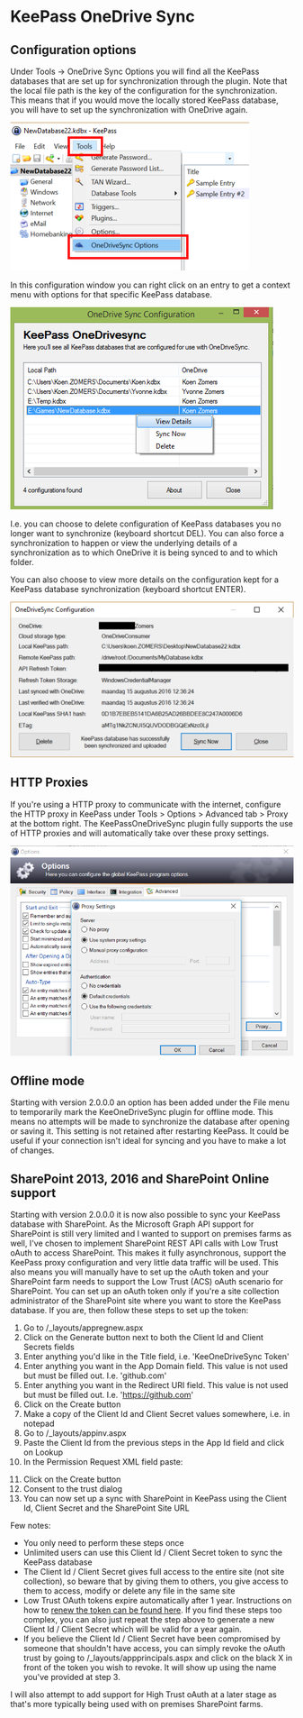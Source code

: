 # KeePass OneDrive Sync

## Configuration options

Under Tools -> OneDrive Sync Options you will find all the KeePass databases that are set up for synchronization through the plugin. Note that the local file path is the key of the configuration for the synchronization. This means that if you would move the locally stored KeePass database, you will have to set up the synchronization with OneDrive again.

![](./Screenshots/KeePassOneDriveSyncOptions.png)

In this configuration window you can right click on an entry to get a context menu with options for that specific KeePass database.

![](./Screenshots/ConfigurationsContextMenu.png)

I.e. you can choose to delete configuration of KeePass databases you no longer want to synchronize (keyboard shortcut DEL). You can also force a synchronization to happen or view the underlying details of a synchronization as to which OneDrive it is being synced to and to which folder.

You can also choose to view more details on the configuration kept for a KeePass database synchronization (keyboard shortcut ENTER).

![](./Screenshots/ConfigurationDetails.png)

## HTTP Proxies

If you're using a HTTP proxy to communicate with the internet, configure the HTTP proxy in KeePass under Tools > Options > Advanced tab > Proxy at the bottom right. The KeePassOneDriveSync plugin fully supports the use of HTTP proxies and will automatically take over these proxy settings.

![](./Screenshots/KeePassProxyOptions.png)

## Offline mode

Starting with version 2.0.0.0 an option has been added under the File menu to temporarily mark the KeeOneDriveSync plugin for offline mode. This means no attempts will be made to synchronize the database after opening or saving it. This setting is not retained after restarting KeePass. It could be useful if your connection isn't ideal for syncing and you have to make a lot of changes.

## SharePoint 2013, 2016 and SharePoint Online support

Starting with version 2.0.0.0 it is now also possible to sync your KeePass database with SharePoint. As the Microsoft Graph API support for SharePoint is still very limited and I wanted to support on premises farms as well, I've chosen to implement SharePoint REST API calls with Low Trust oAuth to access SharePoint. This makes it fully asynchronous, support the KeePass proxy configuration and very little data traffic will be used. This also means you will manually have to set up the oAuth token and your SharePoint farm needs to support the Low Trust (ACS) oAuth scenario for SharePoint. You can set up an oAuth token only if you're a site collection administrator of the SharePoint site where you want to store the KeePass database. If you are, then follow these steps to set up the token:

1. Go to <sharepoint site collection URL>/_layouts/appregnew.aspx
2. Click on the Generate button next to both the Client Id and Client Secrets fields
3. Enter anything you'd like in the Title field, i.e. 'KeeOneDriveSync Token'
4. Enter anything you want in the App Domain field. This value is not used but must be filled out. I.e. 'github.com'
5. Enter anything you want in the Redirect URI field. This value is not used but must be filled out. I.e. 'https://github.com'
6. Click on the Create button
7. Make a copy of the Client Id and Client Secret values somewhere, i.e. in notepad
8. Go to <sharepoint site collection URL>/_layouts/appinv.aspx
9. Paste the Client Id from the previous steps in the App Id field and click on Lookup
10. In the Permission Request XML field paste:

  <AppPermissionRequests AllowAppOnlyPolicy="true">
    <AppPermissionRequest Scope="http://sharepoint/content/sitecollection/web" Right="FullControl" />
  </AppPermissionRequests>

11. Click on the Create button
12. Consent to the trust dialog
13. You can now set up a sync with SharePoint in KeePass using the Client Id, Client Secret and the SharePoint Site URL

Few notes:
- You only need to perform these steps once
- Unlimited users can use this Client Id  / Client Secret token to sync the KeePass database
- The Client Id / Client Secret gives full access to the entire site (not site collection), so beware that by giving them to others, you give access to them to access, modify or delete any file in the same site
- Low Trust OAuth tokens expire automatically after 1 year. Instructions on how to [renew the token can be found here](https://docs.microsoft.com/en-us/sharepoint/dev/sp-add-ins/replace-an-expiring-client-secret-in-a-sharepoint-add-in). If you find these steps too complex, you can also just repeat the step above to generate a new Client Id / Client Secret which will be valid for a year again.
- If you believe the Client Id / Client Secret have been compromised by someone that shouldn't have access, you can simply revoke the oAuth trust by going to <sharepoint site collection URL>/_layouts/appprincipals.aspx and click on the black X in front of the token you wish to revoke. It will show up using the name you've provided at step 3.

I will also attempt to add support for High Trust oAuth at a later stage as that's more typically being used with on premises SharePoint farms.